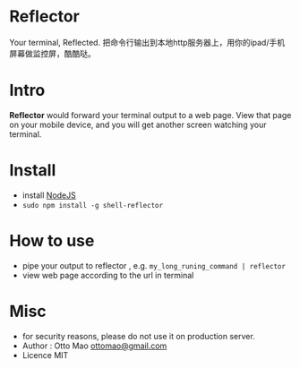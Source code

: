 # Reflector

Your terminal, Reflected.
把命令行输出到本地http服务器上，用你的ipad/手机屏幕做监控屏，酷酷哒。


# Intro

**Reflector** would forward your terminal output to a web page. View that page on your mobile device, and you will get another screen watching your terminal.


# Install

* install [NodeJS](http://nodejs.org/)
* ``sudo npm install -g shell-reflector``


# How to use

* pipe your output to reflector , e.g. ``my_long_runing_command | reflector``
* view web page according to the url in terminal


# Misc

* for security reasons, please do not use it on production server.
* Author : Otto Mao ottomao@gmail.com
* Licence MIT